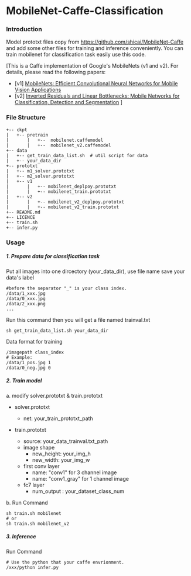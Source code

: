 # MobileNet-Caffe-Classification

### Introduction

Model prototxt files copy from https://github.com/shicai/MobileNet-Caffe and add some other files for training and inference conveniently. You can train mobilenet for classification task easily use this code.

[This is a Caffe implementation of Google's MobileNets (v1 and v2). For details, please read the following papers:

- [v1] [MobileNets: Efficient Convolutional Neural Networks for Mobile Vision Applications](https://arxiv.org/abs/1704.04861)
- [v2] [Inverted Residuals and Linear Bottlenecks: Mobile Networks for Classification, Detection and Segmentation](https://arxiv.org/abs/1801.04381)
]

### File Structure
```
+-- ckpt
|   +-- pretrain
|       |   +--  mobilenet.caffemodel
|       |   +--  mobilenet_v2.caffemodel
+-- data
|   +-- get_train_data_list.sh  # util script for data
|   +-- your_data_dir
+-- prototxt
|   +-- m1_solver.prototxt
|   +-- m2_solver.prototxt
|   +-- v1
|       |   +-- mobilenet_deplpoy.prototxt
|       |   +-- mobilenet_train.prototxt
|   +-- v2     
|       |   +-- mobilenet_v2_deplpoy.prototxt
|       |   +-- mobilenet_v2_train.prototxt
+-- README.md
+-- LICENCE
+-- train.sh
+-- infer.py
```
### Usage
##### 1. Prepare data for classification task

 Put all images into one dircectory (your_data_dir), use file name save your data's label
 
 ```
 #before the separator "_" is your class index.
 /data/1_xxx.jpg
 /data/0_xxx.jpg
 /data/2_xxx.png
 ...
 ```
 Run this command then you will get a file named trainval.txt
 
 ```
 sh get_train_data_list.sh your_data_dir
 ```
 Data format for training
 
 ```
 /imagepath class_index
 # Example:
 /data/1_pos.jpg 1
 /data/0_neg.jpg 0
 ```

##### 2. Train model
a. modify solver.prototxt & train.prototxt

- solver.prototxt
    - net: your_train_prototxt_path

- train.prototxt
    - source: your_data_trainval.txt_path
    - image shape
        - new_height: your_img_h
        - new_width: your_img_w
    - first conv layer
        - name: "conv1" for 3 channel image
        - name: "conv1_gray" for 1 channel image
    - fc7 layer
        - num_output : your_dataset_class_num

b. Run Command

```
sh train.sh mobilenet
# or
sh train.sh mobilenet_v2
```

##### 3. Inference
Run Command

```
# Use the python that your caffe envrionment.
/xxx/python infer.py
```



